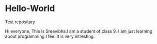 # Hello-World
Test repositary

Hi everyone,
This is Sreevibha.I am a student of class 9. 
I am just learning about programming.I feel it is very intresting.
